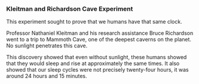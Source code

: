 ### Kleitman and Richardson Cave Experiment
This experiment  sought to prove that we humans have that same clock.

Professor Nathaniel Kleitman and his research assistance Bruce Richardson went to a trip to Mammoth Cave, one of the deepest caverns on the planet. No sunlight penetrates this cave.

This discovery showed that even without sunlight, these humans showed that they would sleep and rise at approximately the same times. It also showed that our sleep cycles were not precisely twenty-four hours, it was around 24 hours and 15 minutes.
